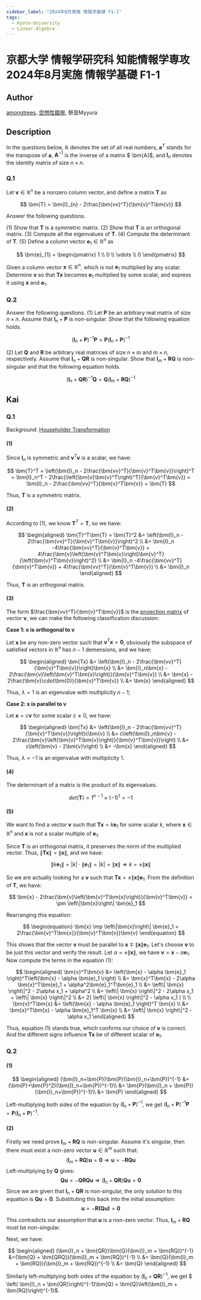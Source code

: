 ```yaml
---
sidebar_label: "2024年8月実施 情報学基礎 F1-1"
tags:
  - Kyoto-University
  - Linear-Algebra
---
```

# 京都大学 情報学研究科 知能情報学専攻 2024年8月実施 情報学基礎 F1-1

## **Author**
[amongtrees](https://github.com/amongtrees), [空想性錯視](http://xhslink.com/o/6PaCtLLPAK), 祭音Myyura

## **Description**
In the questions below, $\mathbb{R}$ denotes the set of all real numbers, $\bm{a}^T$ stands for the transpose of $\bm{a}$, $\bm{A}^{-1}$ is the inverse of a matrix $ \bm{A}$, and $\bm{I}_{n}$ denotes the identity matrix of size $n \times n$.

### Q.1
Let $\bm{v} \in \mathbb{R}^{n}$ be a nonzero column vector, and define a matrix $\bm{T}$ as

$$
\bm{T} = \bm{I}_{n} - 2\frac{\bm{vv}^T}{\bm{v}^T\bm{v}}
$$

Answer the following questions.

(1) Show that $\bm{T}$ is a symmetric matrix.
(2) Show that $\bm{T}$ is an orthogonal matrix.
(3) Compute all the eigenvalues of $\bm{T}$.
(4) Compute the determinant of $\bm{T}$.
(5) Define a column vector $\bm{e}_{1} \in \mathbb{R}^{n}$ as

$$
\bm{e}_{1} = \begin{pmatrix}
1 \\
0 \\
\vdots \\
0
\end{pmatrix}
$$

Given a column vector $\bm{x} \in \mathbb{R}^n$, which is not $\bm{e}_1$ multiplied by any scalar. Determine $\bm{v}$ so that $\bm{Tx}$ becomes $\bm{e}_1$ multiplied by some scalar, and express it using $\bm{x}$ and $\bm{e}_1$.

### Q.2
Answer the following questions.
(1) Let $\bm{P}$ be an arbitrary real matrix of size $n \times n$. Assume that $\bm{I}_n + \bm{P}$ is non-singular. Show that the following equation holds.

$$
\left (\bm{I}_n + \bm{P} \right)^{-1}\bm{P} = \bm{P}\left(\bm{I}_n + \bm{P}\right)^{-1}
$$

(2) Let $\bm{Q}$ and $\bm{R}$ be arbitrary real matrices of size $n \times m$ and $m \times n$, respectively. Assume that $\bm{I}_n + \bm{QR}$ is non-singular. Show that $\bm{I}_m + \bm{RQ}$ is non-singular and that the following equation holds.

$$ \left( \bm{I}_n + \bm{QR}\right)^{-1}\bm{Q} = \bm{Q}\left(\bm{I}_m + \bm{RQ}\right)^{-1}$$

## **Kai**
### Q.1

Background: [Householder Transformation](https://en.wikipedia.org/wiki/Householder_transformation)

#### (1)

Since $\bm{I}_n$ is symmetric and $\bm{v}^T\bm{v}$ is a scalar, we have:

$$
\bm{T}^T = \left(\bm{I}_n - 2\frac{\bm{vv}^T}{\bm{v}^T\bm{v}}\right)^T = \bm{I}_n^T - 2\frac{\left(\bm{v}\bm{v}^T\right)^T}{\bm{v}^T\bm{v}} = \bm{I}_n - 2\frac{\bm{vv}^T}{\bm{v}^T\bm{v}} = \bm{T}
$$

Thus, $\bm{T}$ is a symmetric matrix.

#### (2)

According to (1), we know $\bm{T}^T = \bm{T}$, so we have:

$$
\begin{aligned}
\bm{T}^T\bm{T} = \bm{T}^2 &= \left(\bm{I}_n - 2\frac{\bm{vv}^T}{\bm{v}^T\bm{v}}\right)^2 \\
&= \bm{I}_n -4\frac{\bm{vv}^T}{\bm{v}^T\bm{v}} + 4\frac{\bm{v}\left(\bm{v}^T\bm{v}\right)\bm{v}^T}{\left(\bm{v}^T\bm{v}\right)^2} \\
&= \bm{I}_n -4\frac{\bm{vv}^T}{\bm{v}^T\bm{v}} + 4\frac{\bm{vv}^T}{\bm{v}^T\bm{v}} \\
&= \bm{I}_n
\end{aligned}
$$

Thus, $\bm{T}$ is an orthogonal matrix.

#### (3)

The form $\frac{\bm{vv}^T}{\bm{v}^T\bm{v}}$ is the [projection matrix](https://en.wikipedia.org/wiki/Projection_matrix) of vector $\bm{v}$, we can make the following classification discussion:

**Case 1: $\bm{x}$ is orthogonal to $\bm{v}$**

Let $\bm{x}$ be any non-zero vector such that $\bm{v}^T\bm{x} = \bm{0}$, obviously the subspace of satisfied vectors in $\mathbb{R}^n$ has $n-1$ demensions, and we have:

$$
\begin{aligned}
\bm{Tx} &= \left(\bm{I}_n - 2\frac{\bm{vv}^T}{\bm{v}^T\bm{v}}\right)\bm{x} \\
&= \bm{I}_n\bm{x} - 2\frac{\bm{v}\left(\bm{v}^T\bm{x}\right)}{\bm{v}^T\bm{v}} \\
&= \bm{x} - 2\frac{\bm{v}\cdot\bm{0}}{\bm{v}^T\bm{v}} \\
&= \bm{x}
\end{aligned}
$$

Thus, $\lambda = 1$ is an eigenvalue with multiplicity $n - 1$;

**Case 2: $\bm{x}$ is parallel to $\bm{v}$**

Let $\bm{x} = c\bm{v}$ for some scalar $c\neq 0$, we have:

$$
\begin{aligned}
\bm{Tx} &= \left(\bm{I}_n - 2\frac{\bm{vv}^T}{\bm{v}^T\bm{v}}\right)c\bm{v} \\
&= c\left(\bm{I}_n\bm{v} - 2\frac{\bm{v}\left(\bm{v}^T\bm{v}\right)}{\bm{v}^T\bm{v}}\right) \\
&= c\left(\bm{v} - 2\bm{v}\right) \\
&= -\bm{x}
\end{aligned}
$$

Thus, $\lambda = -1$ is an eigenvalue with multiplicity 1.

#### (4)
The determinant of a matrix is the product of its eigenvalues.

$$
det(\bm{T}) = 1^{n-1} \times (-1)^1 = -1
$$

#### (5)
We want to find a vector $\bm{v}$ such that $\bm{Tx} = k\bm{e}_1$ for some scalar $k$, where $\bm{x} \in \mathbb{R}^n$ and $\bm{x}$ is not a scalar multiple of $\bm{e}_1$.

Since $\bm{T}$ is an orthogonal matrix, it preserves the norm of the multiplied vector. Thus, $\left\|\bm{Tx}\right\| = \left\|\bm{x}\right\|$, and we have:

$$
\left\|k\bm{e}_1\right\| = \left| k \right| \cdot \left\| \bm{e}_1 \right\| = \left| k \right| = \left\|\bm{x}\right\| \Rightarrow k = \pm \left\|\bm{x}\right\|
$$

So we are actually looking for a $\bm{v}$ such that $\bm{Tx} = \pm \left\|\bm{x}\right\| \bm{e}_1$. From the definition of $\bm{T}$, we have:

$$
\bm{x} - 2\frac{\bm{v}\left(\bm{v}^T\bm{x}\right)}{\bm{v}^T\bm{v}} = \pm \left\|\bm{x}\right\| \bm{e}_1
$$

Rearranging this equation:

$$
\begin{equation}
\bm{x} \mp \left\|\bm{x}\right\| \bm{e}_1 = 2\frac{\bm{v}^T\bm{x}}{\bm{v}^T\bm{v}}\bm{v}
\end{equation}
$$

This shows that the vector $\bm{v}$ must be parallel to $\bm{x} \mp \left\|\bm{x}\right\| \bm{e}_1$. Let's choose $\bm{v}$ to be just this vector and verify the result. Let $\alpha = \pm \left\|\bm{x}\right\|$, we have $\bm{v} = \bm{x} - \alpha \bm{e}_1$. Now compute the terms in the equation (1):

$$
\begin{aligned}
\bm{v}^T\bm{v} &= \left(\bm{x} - \alpha \bm{e}_1 \right)^T\left(\bm{x} - \alpha \bm{e}_1 \right) \\
&= \bm{x}^T\bm{x} - 2\alpha \bm{x}^T\bm{e}_1 + \alpha^2\bm{e}_1^T\bm{e}_1 \\
&= \left\| \bm{x} \right\|^2 - 2\alpha x_1 + \alpha^2 \\
&= \left\| \bm{x} \right\|^2 - 2\alpha x_1 + \left\| \bm{x} \right\|^2 \\
&= 2( \left\| \bm{x} \right\|^2 - \alpha x_1 ) \\
\\
\bm{v}^T\bm{x} &= \left(\bm{x} - \alpha \bm{e}_1 \right)^T \bm{x} \\
&= \bm{x}^T\bm{x} - \alpha \bm{e}_1^T \bm{x} \\
&= \left\| \bm{x} \right\|^2 - \alpha x_1
\end{aligned}
$$

Thus, equation (1) stands true, which confirms our choice of $\bm{v}$ is correct. And the different signs influence $\bm{Tx}$ be of different scalar of $\bm{e}_1$.

### Q.2

#### (1)

$$
\begin{aligned}
(\bm{I}_n+\bm{P})\bm{P}(\bm{I}_n+\bm{P})^{-1} &= (\bm{P}+\bm{P}^2)(\bm{I}_n+\bm{P})^{-1}\\
&= \bm{P}(\bm{I}_n + \bm{P})(\bm{I}_n+\bm{P})^{-1}\\
&= \bm{P}
\end{aligned}
$$

Left-multiplying both sides of the equation by $(\bm{I}_n+\bm{P})^{-1}$, we get $\left (\bm{I}_n + \bm{P} \right)^{-1}\bm{P} = \bm{P}\left(\bm{I}_n + \bm{P}\right)^{-1}$.

#### (2)

Firstly we need prove $\bm{I}_m+\bm{RQ}$ is non-singular. Assume it's singular, then there must exist a non-zero vector $\bm{u} \in \mathbb{R}^m$ such that:
$$ (\bm{I}_m+\bm{RQ})\bm{u} = \bm{0} \Rightarrow \bm{u} = -\bm{RQu}$$
Left-multiplying by $\bm{Q}$ gives:
$$ \bm{Qu} = -\bm{QRQu} \Rightarrow (\bm{I}_n + \bm{QR})\bm{Qu} = \bm{0}$$
Since we are given that $\bm{I}_n + \bm{QR}$ is non-singular, the only solution to this equation is $\bm{Qu} = \bm{0}$. Substituting this back into the initial assumption:
$$ \bm{u} = -\bm{R\left(Qu\right)} = \bm{0}$$

This contradicts our assumption that $\bm{u}$ is a non-zero vector. Thus, $\bm{I}_m + \bm{RQ}$ must be non-singular.

Next, we have:

$$
\begin{aligned}
(\bm{I}_n + \bm{QR})\bm{Q}(\bm{I}_m + \bm{RQ})^{-1} &=(\bm{Q} + \bm{QRQ})(\bm{I}_m + \bm{RQ})^{-1} \\
&= \bm{Q}(\bm{I}_m + \bm{RQ})(\bm{I}_m + \bm{RQ})^{-1} \\
&= \bm{Q}
\end{aligned}
$$

Similarly left-multiplying both sides of the equation by $(\bm{I}_n + \bm{QR})^{-1}$, we get $ \left( \bm{I}_n + \bm{QR}\right)^{-1}\bm{Q} = \bm{Q}\left(\bm{I}_m + \bm{RQ}\right)^{-1}$.